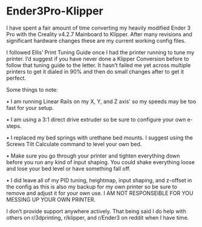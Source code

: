 # Ender3Pro-Klipper

I have spent a fair amount of time converting my heavily modified Ender 3 Pro with the Creality v4.2.7
Mainboard to Klipper. After many revisions and significant hardware changes these are my current working config files.

I followed Ellis’ Print Tuning Guide once I had the printer running to tune my printer. I’d suggest if 
you have never done a Klipper Conversion before to follow that tuning guide to the letter. It hasn’t failed 
me yet across multiple printers to get it dialed in 90% and then do small changes after to get it perfect. 

Some things to note:

•	I am running Linear Rails on my X, Y, and Z axis' so my speeds may be too fast for your setup.

•	I am using a 3:1 direct drive extruder so be sure to configure your own e-steps. 

•	I replaced my bed springs with urethane bed mounts. I suggest using the Screws Tilt Calculate command to level your own bed. 

•	Make sure you go through your printer and tighten everything down before you run any kind of 
  input shaping. You could shake everything loose and lose your bed level or have something fall off.

•	I did leave all of my PID tuning, heightmap, input shaping, and z-offset in the config as this is also 
  my backup for my own printer so be sure to remove and adjust it for your own use. I AM NOT 
  RESPONSEIBLE FOR YOU MESSING UP YOUR OWN PRINTER.

I don’t provide support anywhere actively. That being said I do help with others on r/3dprinting, r/klipper, and r/Ender3 on 
reddit when I have time.
